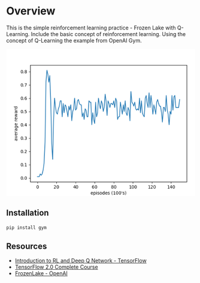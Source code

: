 # Overview  

This is the simple reinforcement learning practice - Frozen Lake with Q-Learning. Include the basic concept of reinforcement learning. Using the concept of Q-Learning the example from OpenAI Gym.  

![alt text][result]

[result]: https://github.com/ChiShen-Chao/Reinforcement-Learning/blob/357856e8164e893982dc23178d34ffc22306c672/result_in_15000_episodes.png

## Installation  

```sh
pip install gym
```  

## Resources

- [Introduction to RL and Deep Q Network - TensorFlow](shttps://www.tensorflow.org/agents/tutorials/0_intro_rl)  
- [TensorFlow 2.0 Complete Course](https://www.youtube.com/watch?v=tPYj3fFJGjk)
- [FrozenLake - OpenAI](https://gym.openai.com/envs/FrozenLake-v0/)